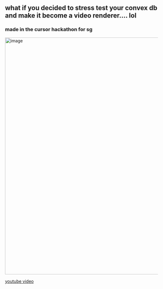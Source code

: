 ## what if you decided to stress test your convex db and make it become a video renderer.... lol

### made in the cursor hackathon for sg


<img width="1178" height="779" alt="image" src="https://github.com/user-attachments/assets/12d43533-334e-409a-9162-62b97b95729f" />

[youtube video](https://www.youtube.com/watch?v=mnmuWzEiBiI)
